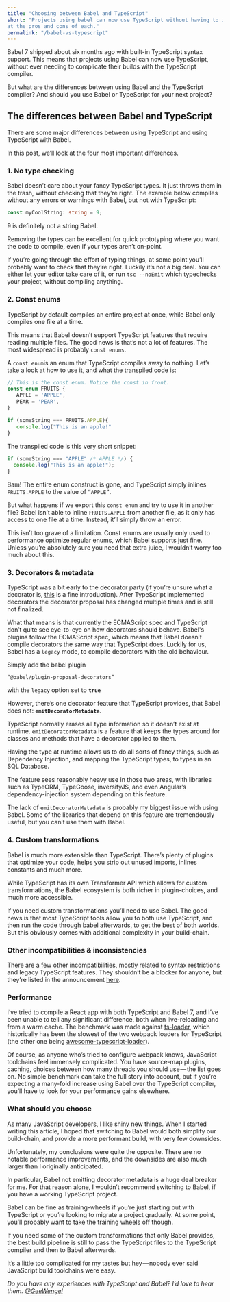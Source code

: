```yaml
---
title: "Choosing between Babel and TypeScript"
short: "Projects using babel can now use TypeScript without having to include the typescript compiler. But should you? We look
at the pros and cons of each."
permalink: "/babel-vs-typescript"
---
```


Babel 7 shipped about six months ago with built-in TypeScript syntax support.
This means that projects using Babel can now use TypeScript, without ever
needing to complicate their builds with the TypeScript compiler.

But what are the differences between using Babel and the TypeScript compiler?
And should you use Babel or TypeScript for your next project?

## The differences between Babel and TypeScript

There are some major differences between using TypeScript and using TypeScript
with Babel.

In this post, we’ll look at the four most important differences.

### 1. No type checking

Babel doesn’t care about your fancy TypeScript types. It just throws them in the
trash, without checking that they’re right. The example below compiles without
any errors or warnings with Babel, but not with TypeScript:

```typescript
const myCoolString: string = 9;
```

<div class="code-caption">9 is definitely not a string Babel.</div>

Removing the types can be excellent for quick prototyping where you want the
code to compile, even if your types aren’t on-point.

If you’re going through the effort of typing things, at some point you’ll
probably want to check that they’re right. Luckily it’s not a big deal. You can
either let your editor take care of it, or run `tsc --noEmit` which typechecks
your project, without compiling anything.

### 2. Const enums

TypeScript by default compiles an entire project at once, while Babel only
compiles one file at a time.

This means that Babel doesn’t support TypeScript features that require reading
multiple files. The good news is that’s not a lot of features. The most
widespread is probably `const enums`.

A `const enum`is an enum that TypeScript compiles away to nothing. Let’s take a
look at how to use it, and what the transpiled code is:

```typescript
// This is the const enum. Notice the const in front.
const enum FRUITS {
   APPLE = 'APPLE',
   PEAR = 'PEAR',
}

if (someString === FRUITS.APPLE){
   console.log("This is an apple!"
}
```

The transpiled code is this very short snippet:

```typescript
if (someString === "APPLE" /* APPLE */) {
  console.log("This is an apple!");
}
```

Bam! The entire enum construct is gone, and TypeScript simply inlines
`FRUITS.APPLE` to the value of `“APPLE”`.

But what happens if we export this `const enum` and try to use it in another
file? Babel isn’t able to inline `FRUITS.APPLE` from another file, as it only
has access to one file at a time. Instead, it’ll simply throw an error.

This isn’t too grave of a limitation. Const enums are usually only used to
performance optimize regular enums, which Babel supports just fine.  
Unless you’re absolutely sure you need that extra juice, I wouldn’t worry too
much about this.

### 3. Decorators & metadata

TypeScript was a bit early to the decorator party (if you’re unsure what a
decorator is,
[this](https://www.sitepoint.com/javascript-decorators-what-they-are/) is a fine
introduction). After TypeScript implemented decorators the decorator proposal
has changed multiple times and is still not finalized.

What that means is that currently the ECMAScript spec and TypeScript don’t quite
see eye-to-eye on how decorators should behave. Babel's plugins follow the
ECMAScript spec, which means that Babel doesn’t compile decorators the same way
that TypeScript does. Luckily for us, Babel has a `legacy` mode, to compile
decorators with the old behaviour.

Simply add the babel plugin

`“@babel/plugin-proposal-decorators”`

with the `legacy` option set to **`true`**

However, there’s one decorator feature that TypeScript provides, that Babel does
not: **`emitDecoratorMetadata`**.

TypeScript normally erases all type information so it doesn’t exist at runtime.
`emitDecoratorMetadata` is a feature that keeps the types around for classes and
methods that have a decorator applied to them.

Having the type at runtime allows us to do all sorts of fancy things, such as
Dependency Injection, and mapping the TypeScript types, to types in an SQL
Database.

The feature sees reasonably heavy use in those two areas, with libraries such as
TypeORM, TypeGoose, inversifyJS, and even Angular’s dependency-injection system
depending on this feature.

The lack of `emitDecoratorMetadata` is probably my biggest issue with using
Babel. Some of the libraries that depend on this feature are tremendously
useful, but you can’t use them with Babel.

### 4. Custom transformations

Babel is much more extensible than TypeScript. There’s plenty of plugins that
optimize your code, helps you strip out unused imports, inlines constants and
much more.

While TypeScript has its own Transformer API which allows for custom
transformations, the Babel ecosystem is both richer in plugin-choices, and much
more accessible.

If you need custom transformations you’ll need to use Babel. The good news is
that most TypeScript tools allow you to both use TypeScript, and then run the
code through babel afterwards, to get the best of both worlds. But this
obviously comes with additional complexity in your build-chain.

### Other incompatibilities & inconsistencies

There are a few other incompatibilities, mostly related to syntax restrictions
and legacy TypeScript features. They shouldn’t be a blocker for anyone, but
they’re listed in the announcement
[here](https://blogs.msdn.microsoft.com/typescript/2018/08/27/typescript-and-babel-7/).

### Performance

I’ve tried to compile a React app with both TypeScript and Babel 7, and I’ve
been unable to tell any significant difference, both when live-reloading and
from a warm cache. The benchmark was made against
[ts-loader](https://github.com/TypeStrong/ts-loader), which historically has
been the slowest of the two webpack loaders for TypeScript (the other one being
[awesome-typescript-loader](https://github.com/s-panferov/awesome-typescript-loader)).

Of course, as anyone who’s tried to configure webpack knows, JavaScript
toolchains feel immensely complicated. You have source-map plugins, caching,
choices between how many threads you should use — the list goes on. No simple
benchmark can take the full story into account, but if you’re expecting a
many-fold increase using Babel over the TypeScript compiler, you’ll have to look
for your performance gains elsewhere.

### What should you choose

As many JavaScript developers, I like shiny new things. When I started writing
this article, I hoped that switching to Babel would both simplify our
build-chain, and provide a more performant build, with very few downsides.

Unfortunately, my conclusions were quite the opposite. There are no notable
performance improvements, and the downsides are also much larger than I
originally anticipated.

In particular, Babel not emitting decorator metadata is a huge deal breaker for
me. For that reason alone, I wouldn’t recommend switching to Babel, if you have
a working TypeScript project.

Babel can be fine as training-wheels if you’re just starting out with TypeScript
or you’re looking to migrate a project gradually. At some point, you’ll probably
want to take the training wheels off though.

If you need some of the custom transformations that only Babel provides, the
best build pipeline is still to pass the TypeScript files to the TypeScript
compiler and then to Babel afterwards.

It’s a little too complicated for my tastes but hey — nobody ever said
JavaScript build toolchains were easy.

_Do you have any experiences with TypeScript and Babel? I’d love to hear them._
[_@GeeWengel_](https://twitter.com/GeeWengel)

